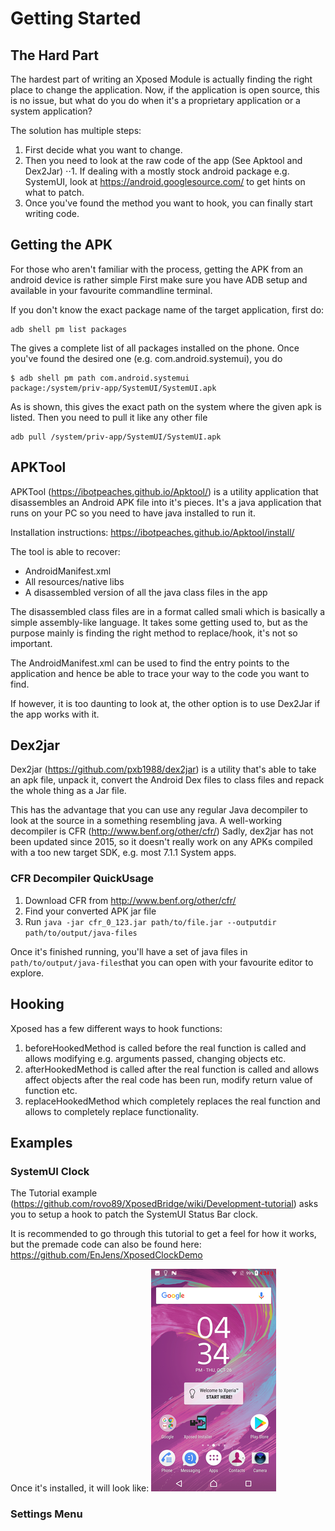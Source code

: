 # Getting Started

## The Hard Part
The hardest part of writing an Xposed Module is actually finding the right place to change the application.
Now, if the application is open source, this is no issue, but what do you do when it's a proprietary application or a system application?

The solution has multiple steps:

1. First decide what you want to change.
2. Then you need to look at the raw code of the app (See Apktool and Dex2Jar)
⋅⋅1. If dealing with a mostly stock android package e.g. SystemUI, look at https://android.googlesource.com/ to get hints on what to patch.
3. Once you've found the method you want to hook, you can finally start writing code.

## Getting the APK
For those who aren't familiar with the process, getting the APK from an android device is rather simple
First make sure you have ADB setup and available in your favourite commandline terminal.

If you don't know the exact package name of the target application, first do:
```
adb shell pm list packages
```
The gives a complete list of all packages installed on the phone.
Once you've  found the desired one (e.g. com.android.systemui), you do
```
$ adb shell pm path com.android.systemui
package:/system/priv-app/SystemUI/SystemUI.apk
```
As is shown, this gives the exact path on the system where the given apk is listed.
Then you need to pull it like any other file
```
adb pull /system/priv-app/SystemUI/SystemUI.apk
```

## APKTool
APKTool (https://ibotpeaches.github.io/Apktool/) is a utility application that disassembles an Android APK file into it's pieces.
It's a java application that runs on your PC so you need to have java installed to run it.

Installation instructions: https://ibotpeaches.github.io/Apktool/install/

The tool is able to recover:

* AndroidManifest.xml
* All resources/native libs
* A disassembled version of all the java class files in the app

The disassembled class files are in a format called smali which is basically a simple assembly-like language. It takes some getting used to, but as the purpose mainly is finding the right method to replace/hook, it's not so important.

The AndroidManifest.xml can be used to find the entry points to the application and hence be able to trace your way to the code you want to find.

If however, it is too daunting to look at, the other option is to use Dex2Jar if the app works with it.

## Dex2jar
Dex2jar (https://github.com/pxb1988/dex2jar) is a utility that's able to take an apk file, unpack it, convert the Android Dex files to class files and repack the whole thing as a Jar file.

This has the advantage that you can use any regular Java decompiler to look at the source in a something resembling java.
A well-working decompiler is CFR (http://www.benf.org/other/cfr/)
Sadly, dex2jar has not been updated since 2015, so it doesn't really work on any APKs compiled with a too new target SDK, e.g. most 7.1.1 System apps.

### CFR Decompiler QuickUsage
1) Download CFR from http://www.benf.org/other/cfr/
2) Find your converted APK jar file
3) Run `java -jar cfr_0_123.jar path/to/file.jar --outputdir path/to/output/java-files`

Once it's finished running, you'll have a set of java files in `path/to/output/java-files`that you can open with your favourite editor to explore.

## Hooking
Xposed has a few different ways to hook functions:

1. beforeHookedMethod is called before the real function is called and allows modifying e.g. arguments passed, changing objects etc.
2. afterHookedMethod is called after the real function is called and allows affect objects after the real code has been run, modify return value of function etc.
3. replaceHookedMethod which completely replaces the real function and allows to completely replace functionality.

## Examples
### SystemUI Clock
The Tutorial example (https://github.com/rovo89/XposedBridge/wiki/Development-tutorial) asks you to setup a hook to patch the SystemUI Status Bar clock.

It is recommended to go through this tutorial to get a feel for how it works, but the premade code can also be found here:
https://github.com/EnJens/XposedClockDemo

Once it's installed, it will look like:
![Patched Clock](images/clock-red.png)

### Settings Menu

